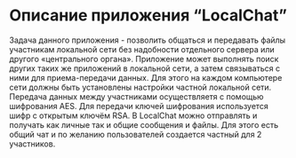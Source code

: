 # Описание приложения “LocalChat”
Задача данного приложения - позволить общаться и передавать файлы участникам локальной сети без надобности отдельного сервера или другого «центрального органа». 
Приложение может выполнять поиск других таких же приложений в локальной сети, а затем связываться с ними для приема-передачи данных. Для этого на каждом компьютере сети должны быть установлены настройки частной локальной сети.
Передача данных между участниками осуществляетя с помощью шифрования AES. Для передачи ключей шифрования используется шифр с открытым ключём RSA. 
В LocalChat можно отправлять и получать как личные так и общие сообщения и файлы. Для этого есть общий чат и по желанию пользователей создается частный для 2 участников. 
